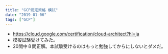```yaml
---
title: "GCP認定資格 模試"
date: "2019-01-06"
tags: ["GCP"]
---
```


* https://cloud.google.com/certification/cloud-architect?hl=ja
* 模擬試験受けてみた。
* 20問中８問正解。本試験受けるのはもっと勉強してからにしないとダメだ。
